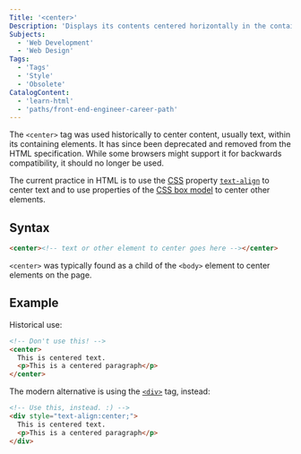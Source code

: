 ```yaml
---
Title: '<center>'
Description: 'Displays its contents centered horizontally in the containing element. This is now deprecated and CSS should be used instead.'
Subjects:
  - 'Web Development'
  - 'Web Design'
Tags:
  - 'Tags'
  - 'Style'
  - 'Obsolete'
CatalogContent:
  - 'learn-html'
  - 'paths/front-end-engineer-career-path'
---
```


The `<center>` tag was used historically to center content, usually text, within its containing elements. It has since been deprecated and removed from the HTML specification. While some browsers might support it for backwards compatibility, it should no longer be used.

The current practice in HTML is to use the [CSS](https://www.codecademy.com/resources/docs/css) property [`text-align`](https://www.codecademy.com/resources/docs/css/typography/text-align) to center text and to use properties of the [CSS box model](https://www.codecademy.com/resources/docs/css/box-model) to center other elements.

## Syntax

```html
<center><!-- text or other element to center goes here --></center>
```

`<center>` was typically found as a child of the `<body>` element to center elements on the page.

## Example

Historical use:

```html
<!-- Don't use this! -->
<center>
  This is centered text.
  <p>This is a centered paragraph</p>
</center>
```

The modern alternative is using the [`<div>`](https://www.codecademy.com/resources/docs/html/tags/div) tag, instead:

```html
<!-- Use this, instead. :) -->
<div style="text-align:center;">
  This is centered text.
  <p>This is a centered paragraph</p>
</div>
```
